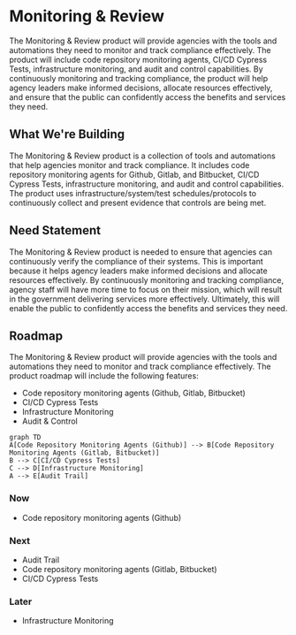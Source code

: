 # Monitoring & Review

The Monitoring & Review product will provide agencies with the tools and automations they need to monitor and track compliance effectively. The product will include code repository monitoring agents, CI/CD Cypress Tests, infrastructure monitoring, and audit and control capabilities. By continuously monitoring and tracking compliance, the product will help agency leaders make informed decisions, allocate resources effectively, and ensure that the public can confidently access the benefits and services they need.

## What We're Building

The Monitoring & Review product is a collection of tools and automations that help agencies monitor and track compliance. It includes code repository monitoring agents for Github, Gitlab, and Bitbucket, CI/CD Cypress Tests, infrastructure monitoring, and audit and control capabilities. The product uses infrastructure/system/test schedules/protocols to continuously collect and present evidence that controls are being met.

## Need Statement

The Monitoring & Review product is needed to ensure that agencies can continuously verify the compliance of their systems. This is important because it helps agency leaders make informed decisions and allocate resources effectively. By continuously monitoring and tracking compliance, agency staff will have more time to focus on their mission, which will result in the government delivering services more effectively. Ultimately, this will enable the public to confidently access the benefits and services they need.

## Roadmap

The Monitoring & Review product will provide agencies with the tools and automations they need to monitor and track compliance effectively. The product roadmap will include the following features:

- Code repository monitoring agents (Github, Gitlab, Bitbucket)
- CI/CD Cypress Tests
- Infrastructure Monitoring
- Audit & Control

```mermaid
graph TD
A[Code Repository Monitoring Agents (Github)] --> B[Code Repository Monitoring Agents (Gitlab, Bitbucket)]
B --> C[CI/CD Cypress Tests]
C --> D[Infrastructure Monitoring]
A --> E[Audit Trail]
```

### Now

- Code repository monitoring agents (Github)

### Next

- Audit Trail
- Code repository monitoring agents (Gitlab, Bitbucket)
- CI/CD Cypress Tests

### Later

- Infrastructure Monitoring
